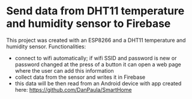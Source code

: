 # Send data from DHT11 temperature and humidity sensor to Firebase

This project was created with an ESP8266 and a DHT11 temperature and humidity sensor. 
Functionalities:
- connect to wifi automatically; if wifi SSID and password is new or password changed at the press of a button it can open a web page where the user can add this information
- collect data from the sensor and writes it in Firebase
- this data will be then read from an Android device with app created here: https://github.com/DanPaula/SmartHome
